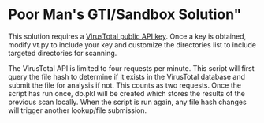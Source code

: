 <h1>Poor Man's GTI/Sandbox Solution"</h1>

This solution requires a <a href="https://www.virustotal.com/en/documentation/public-api/">VirusTotal public API key</a>.  Once a key is obtained, modify vt.py to include your key and customize the directories list to include targeted directories for scanning.

The VirusTotal API is limited to four requests per minute.  This script will first query the file hash to determine if it exists in the VirusTotal database and submit the file for analysis if not.  This counts as two requests.  Once the script has run once, db.pkl will be created which stores the results of the previous scan locally.  When the script is run again, any file hash changes will trigger another lookup/file submission. 

